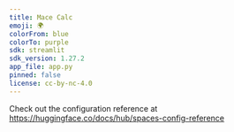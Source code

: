 ```yaml
---
title: Mace Calc
emoji: 🌍
colorFrom: blue
colorTo: purple
sdk: streamlit
sdk_version: 1.27.2
app_file: app.py
pinned: false
license: cc-by-nc-4.0
---
```


Check out the configuration reference at https://huggingface.co/docs/hub/spaces-config-reference
